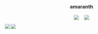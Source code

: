 <h3 align="center"> amaranth</h3>
<p align="center"> 
<a href="https://auzers.github.io/notes/" target="_blank"><img  align=center src="https://img.shields.io/badge/Blog-amaranth的叶栈漫谈-%231677ff?style=social"/></a>&emsp;
<a href="https://auzers.github.io/notes/assets/images/wechat.jpg" target="_blank"><img  align=center src="https://img.shields.io/badge/Wechat-👋-%231677ff?style=social"/></a>
</p>
<img  align="left" src="https://github-readme-stats.vercel.app/api?username=Auzers&locale=en&line_height=33&show_icons=true&hide=&theme=&rank_icon=github&custom_title=Data"/>
<img  align="left" src="https://github-readme-stats.vercel.app/api/top-langs/?username=AZCodingAccount&include_all_commits=true&locale=cn&line_height=33&theme=&langs_count=6&layout=compact&custom_title=常用语言"/> 
